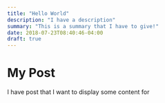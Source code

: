 ```yaml
---
title: "Hello World"
description: "I have a description"
summary: "This is a summary that I have to give!"
date: 2018-07-23T08:40:46-04:00
draft: true
---
```

# My Post
I have post that I want to display some content for
<!-- more -->

